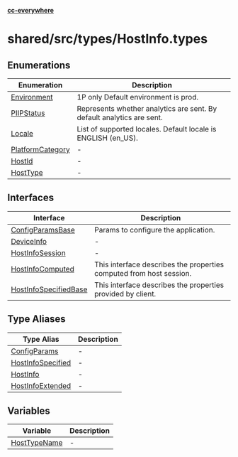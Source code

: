 [**cc-everywhere**](../../../../index.md)

<HorizontalLine />

# shared/src/types/HostInfo.types

## Enumerations

| Enumeration | Description |
| ------ | ------ |
| [Environment](enumerations/environment.md) | 1P only Default environment is prod. |
| [PIIPStatus](enumerations/piip-status.md) | Represents whether analytics are sent. By default analytics are sent. |
| [Locale](enumerations/locale.md) | List of supported locales. Default locale is ENGLISH (en_US). |
| [PlatformCategory](enumerations/platform-category.md) | - |
| [HostId](enumerations/host-id.md) | - |
| [HostType](enumerations/host-type.md) | - |

## Interfaces

| Interface | Description |
| ------ | ------ |
| [ConfigParamsBase](interfaces/config-params-base.md) | Params to configure the application. |
| [DeviceInfo](interfaces/device-info.md) | - |
| [HostInfoSession](interfaces/host-info-session.md) | - |
| [HostInfoComputed](interfaces/host-info-computed.md) | This interface describes the properties computed from host session. |
| [HostInfoSpecifiedBase](interfaces/host-info-specified-base.md) | This interface describes the properties provided by client. |

## Type Aliases

| Type Alias | Description |
| ------ | ------ |
| [ConfigParams](type-aliases/config-params.md) | - |
| [HostInfoSpecified](type-aliases/host-info-specified.md) | - |
| [HostInfo](type-aliases/host-info.md) | - |
| [HostInfoExtended](type-aliases/host-info-extended.md) | - |

## Variables

| Variable | Description |
| ------ | ------ |
| [HostTypeName](variables/host-type-name.md) | - |
